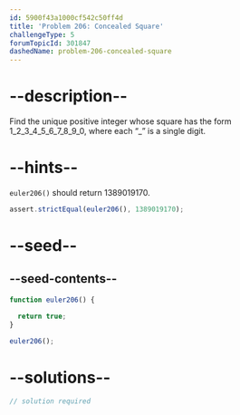 ```yaml
---
id: 5900f43a1000cf542c50ff4d
title: 'Problem 206: Concealed Square'
challengeType: 5
forumTopicId: 301847
dashedName: problem-206-concealed-square
---
```


# --description--

Find the unique positive integer whose square has the form 1_2_3_4_5_6_7_8_9_0, where each “\_” is a single digit.

# --hints--

`euler206()` should return 1389019170.

```js
assert.strictEqual(euler206(), 1389019170);
```

# --seed--

## --seed-contents--

```js
function euler206() {

  return true;
}

euler206();
```

# --solutions--

```js
// solution required
```
